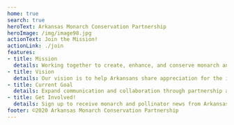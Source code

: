 ```yaml
---
home: true
search: true
heroText: Arkansas Monarch Conservation Partnership
heroImage: /img/image98.jpg
actionText: Join the Mission!
actionLink: ./join
features:
- title: Mission
  details: Working together to create, enhance, and conserve monarch and pollinator habitat in The Natural State.
- title: Vision
  details: Our vision is to help Arkansans share appreciation for the importance and value of monarch butterflies and pollinators, and to work to conserve healthy habitats that support robust populations of these species across The Natural State.
- title: Current Goal
  details: Expand communication and collaboration through partnership among organizations and individuals interested in supporting monarch butterfly and pollinator conservation. The partnership is seeking agency and individual collaborators who can help to educate, procure funding, and provide scientific research that will support monarch butterfly and pollinator conservation in Arkansas and throughout North America.
- title: Get Involved!
  details: Sign up to receive monarch and pollinator news from Arkansas Monarch Conservation Partnership!
footer: ©2020 Arkansas Monarch Conservation Partnership
---
```

<!-- <div>{{ $page.footer }}</div> -->